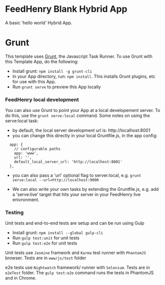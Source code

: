 FeedHenry Blank Hybrid App
==========================

A basic 'hello world' Hybrid App.

# Grunt

This template uses [Grunt](http://gruntjs.com/), the Javascript Task Runner. To use Grunt with this Template App, do the following:

* Install grunt: ```npm install -g grunt-cli```
* In your App directory, run: ```npm install```. This installs Grunt plugins, etc for use with this App.
* Run ```grunt serve``` to preview this App locally


### FeedHenry local development

You can also use Grunt to point your App at a local developement server. To do this, use the ```grunt serve:local``` command. Some notes on using the serve:local task:

* by default, the local server development url is: http://localhost:8001
* you can change this directly in your local Gruntfile.js, in the app config:

```
  app: {
    // configurable paths
    app: 'www',
    url: '',
    default_local_server_url: 'http://localhost:8001'
  },
```

* you can also pass a 'url' optional flag to server:local, e.g. ```grunt serve:local --url=http://localhost:9000```

* We can also write your own tasks by extending the Gruntfile.js, e.g. add a 'serve:live' target that hits your server in your FeedHenry live enivronment.

### Testing
Unit tests and end-to-end tests are setup and can be run using Gulp

* Install grunt: ```npm install --global gulp-cli```
* Run ```gulp test:unit``` for unit tests
* Run ```gulp test:e2e``` for unit tests 

Unit tests use `Jasmine` framwork and `Karma` test runner with `PhantomJS` browser.  Tests are in ``www/js/test`` folder

e2e tests use `Nightwatch` framework/ runner with `Selenium`.  Tests are in ``e2eTest`` folder.  The ```gulp test:e2e``` command runs the tests in PhantomJS and in Chrome.